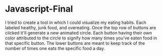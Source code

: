 # Javascript-Final
I tried to create a tool in which I could visualize my eating habits. Each labeled healthy, junk food, and overeating. Once the top row of buttons are clicked it'll generate a new animated circle. Each button having their own color attributed to the circle to signify how many times you've eaten food in that specific button. The lower buttons are meant to keep track of the number of times one eats the specific food a day. 
